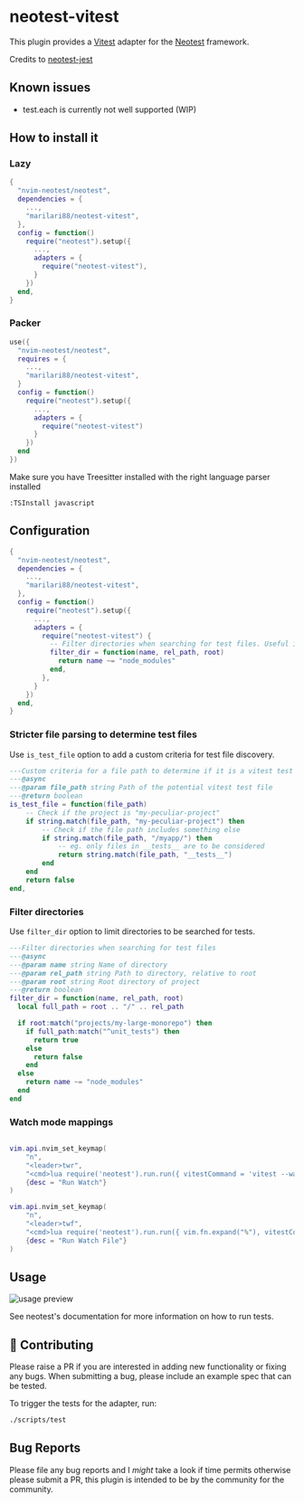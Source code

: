 # neotest-vitest

This plugin provides a [Vitest](https://vitest.dev/) adapter for the [Neotest](https://github.com/rcarriga/neotest) framework.

Credits to [neotest-jest](https://github.com/haydenmeade/neotest-jest)

## Known issues

- test.each is currently not well supported (WIP)

## How to install it

### Lazy

```lua
{
  "nvim-neotest/neotest",
  dependencies = {
    ...,
    "marilari88/neotest-vitest",
  },
  config = function()
    require("neotest").setup({
      ...,
      adapters = {
        require("neotest-vitest"),
      }
    })
  end,
}
```

### Packer

```lua
use({
  "nvim-neotest/neotest",
  requires = {
    ...,
    "marilari88/neotest-vitest",
  }
  config = function()
    require("neotest").setup({
      ...,
      adapters = {
        require("neotest-vitest")
      }
    })
  end
})
```

Make sure you have Treesitter installed with the right language parser installed

```
:TSInstall javascript
```

## Configuration
```lua
{
  "nvim-neotest/neotest",
  dependencies = {
    ...,
    "marilari88/neotest-vitest",
  },
  config = function()
    require("neotest").setup({
      ...,
      adapters = {
        require("neotest-vitest") {
          -- Filter directories when searching for test files. Useful in large projects (see Filter directories notes).
          filter_dir = function(name, rel_path, root)
            return name ~= "node_modules"
          end,
        },
      }
    })
  end,
}
```

### Stricter file parsing to determine test files

Use `is_test_file` option to add a custom criteria for test file discovery.

```lua
---Custom criteria for a file path to determine if it is a vitest test file.
---@async
---@param file_path string Path of the potential vitest test file
---@return boolean
is_test_file = function(file_path)
    -- Check if the project is "my-peculiar-project"
    if string.match(file_path, "my-peculiar-project") then
        -- Check if the file path includes something else
        if string.match(file_path, "/myapp/") then
            -- eg. only files in __tests__ are to be considered
            return string.match(file_path, "__tests__")
        end
    end
    return false
end,
```

### Filter directories

Use `filter_dir` option to limit directories to be searched for tests.

```lua
---Filter directories when searching for test files
---@async
---@param name string Name of directory
---@param rel_path string Path to directory, relative to root
---@param root string Root directory of project
---@return boolean
filter_dir = function(name, rel_path, root)
  local full_path = root .. "/" .. rel_path

  if root:match("projects/my-large-monorepo") then
    if full_path:match("^unit_tests") then
      return true
    else
      return false
    end
  else
    return name ~= "node_modules"
  end
end
```

### Watch mode mappings

```lua

vim.api.nvim_set_keymap(
    "n", 
    "<leader>twr", 
    "<cmd>lua require('neotest').run.run({ vitestCommand = 'vitest --watch ' })<cr>", 
    {desc = "Run Watch"}
)

vim.api.nvim_set_keymap(
    "n",
    "<leader>twf",
    "<cmd>lua require('neotest').run.run({ vim.fn.expand("%"), vitestCommand = 'vitest --watch ' })<cr>",
    {desc = "Run Watch File"}
)

```

## Usage

![usage preview](https://user-images.githubusercontent.com/32909388/185812063-d05d9cc7-b9aa-43ed-915b-cf156e3f0c52.gif)

See neotest's documentation for more information on how to run tests.

## :gift: Contributing

Please raise a PR if you are interested in adding new functionality or fixing any bugs. When submitting a bug, please include an example spec that can be tested.

To trigger the tests for the adapter, run:

```sh
./scripts/test
```

## Bug Reports

Please file any bug reports and I _might_ take a look if time permits otherwise please submit a PR, this plugin is intended to be by the community for the community.
